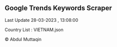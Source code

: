 

## Google Trends Keywords Scraper 
 
Last Update 28-03-2023 , 13:08:00

Country List :
VIETNAM.json



© Abdul Muttaqin 
